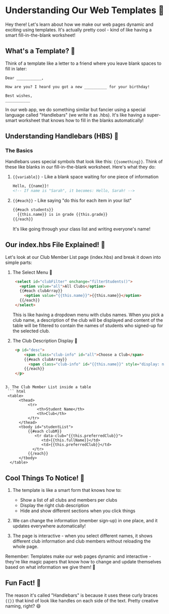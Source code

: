# Understanding Our Web Templates 📝

Hey there! Let's learn about how we make our web pages dynamic and exciting using templates. It's actually pretty cool - kind of like having a smart fill-in-the-blank worksheet! 

## What's a Template? 🤔

Think of a template like a letter to a friend where you leave blank spaces to fill in later:

```
Dear ___________,

How are you? I heard you got a new __________ for your birthday!

Best wishes,
___________
```

In our web app, we do something similar but fancier using a special language called "Handlebars" (we write it as .hbs). It's like having a super-smart worksheet that knows how to fill in the blanks automatically!

## Understanding Handlebars (HBS) 🎯

### The Basics
Handlebars uses special symbols that look like this: `{{something}}`. Think of these like blanks in our fill-in-the-blank worksheet. Here's what they do:

1. `{{variable}}` - Like a blank space waiting for one piece of information
   ```html
   Hello, {{name}}!
   <!-- If name is "Sarah", it becomes: Hello, Sarah! -->
   ```

2. `{{#each}}` - Like saying "do this for each item in your list"
   ```html
   {{#each students}}
     {{this.name}} is in grade {{this.grade}}
   {{/each}}
   ```
   It's like going through your class list and writing everyone's name!

## Our index.hbs File Explained! 🌟

Let's look at our Club Member List page (index.hbs) and break it down into simple parts:

1. The Select Menu 📝
   ```html
    <select id="clubFilter" onchange="filterStudents()">
      <option value="all">All Clubs</option>
      {{#each clubArray}}
        <option value="{{this.name}}">{{this.name}}</option>
      {{/each}}
    </select>
   ```
   This is like having a dropdown menu with clubs names. When you pick a club name, a description of the club will be displayed and content of the table will be filtered to contain the names of students who signed-up for the selected club.

2. The Club Description Display 🔮
   ```html
    <p id="desc">
        <span class="club-info" id="all">Choose a Club</span>
        {{#each clubArray}}
          <span class="club-info" id="{{this.name}}" style="display: none;">{{this.description}}</span>
        {{/each}}
    </p>
  ```

3. The Club Member List inside a table
   ``` html
   <table>
        <thead>
            <tr>
                <th>Student Name</th>
                <th>Club</th>
            </tr>
        </thead>
        <tbody id="studentList">
            {{#each clubM}}
               <tr data-club="{{this.preferredClub}}">
                  <td>{{this.fullName}}</td>
                  <td>{{this.preferredClub}}</td>
              </tr>
            {{/each}}
        </tbody>
    </table>
   ```

## Cool Things To Notice! 🌈

1. The template is like a smart form that knows how to:
   - Show a list of all clubs and members per clubs
   - Display the right club description
   - Hide and show different sections when you click things

2. We can change the information (member sign-up) in one place, and it updates everywhere automatically!

3. The page is interactive - when you select different names, it shows different club information and club members without reloading the whole page.

Remember: Templates make our web pages dynamic and interactive - they're like magic papers that know how to change and update themselves based on what information we give them! 🎨

## Fun Fact! 🎯
The reason it's called "Handlebars" is because it uses these curly braces `{{}}` that kind of look like handles on each side of the text. Pretty creative naming, right? 😄
